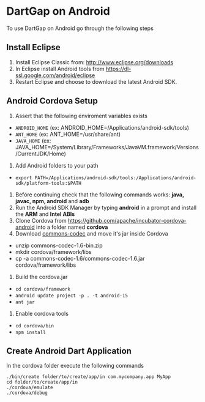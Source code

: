 DartGap on Android
==================

To use DartGap on Android go through the following steps

Install Eclipse
---------------

1. Install Eclipse Classic from: http://www.eclipse.org/downloads
1. In Eclipse install Android tools from https://dl-ssl.google.com/android/eclipse
1. Restart Eclipse and choose to download the latest Android SDK.

Android Cordova Setup
---------------------

1. Assert that the following enviroment variables exists
 * ```ANDROID_HOME``` (ex: ANDROID_HOME=/Applications/android-sdk/tools)
 * ```ANT_HOME``` (ex: ANT_HOME=/usr/share/ant)
 * ```JAVA_HOME``` (ex: JAVA_HOME=/System/Library/Frameworks/JavaVM.framework/Versions/CurrentJDK/Home)
1. Add Android folders to your path 
 * ```export PATH=/Applications/android-sdk/tools:/Applications/android-sdk/platform-tools:$PATH```
1. Before continuing check that the following commands works: **java, javac, npm, android** and **adb** 
1. Run the Android SDK Manager by typing **android** in a prompt and install the **ARM** and **Intel ABIs**
1. Clone Cordova from https://github.com/apache/incubator-cordova-android into a folder named **cordova**
1. Download [commons-codec][commons-codec] and move it's jar inside Cordova
 * unzip commons-codec-1.6-bin.zip
 * mkdir cordova/framework/libs
 * cp -a commons-codec-1.6/commons-codec-1.6.jar cordova/framework/libs
1. Build the cordova.jar
 * ```cd cordova/framework```
 * ```android update project -p . -t android-15```
 * ```ant jar```
1. Enable cordova tools
 * ```cd cordova/bin```
 * ```npm install```

Create Android Dart Application
-------------------------------

In the cordova folder execute the following commands

```
./bin/create folder/to/create/app/in com.mycompany.app MyApp
cd folder/to/create/app/in
./cordova/emulate
./cordova/debug
```
 
[commons-codec]: http://mirrors.dotsrc.org/apache/commons/codec/binaries/commons-codec-1.6-bin.zip
